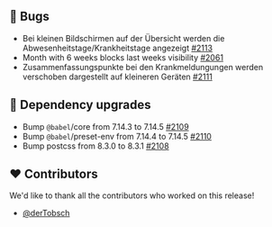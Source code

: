 ## 🐞 Bugs

- Bei kleinen Bildschirmen auf der Übersicht werden die Abwesenheitstage/Krankheitstage angezeigt [#2113](https://github.com/urlaubsverwaltung/urlaubsverwaltung/issues/2113)
- Month with 6 weeks blocks last weeks visibility [#2061](https://github.com/urlaubsverwaltung/urlaubsverwaltung/issues/2061)
- Zusammenfassungspunkte bei den Krankmeldungungen werden verschoben dargestellt auf kleineren Geräten [#2111](https://github.com/urlaubsverwaltung/urlaubsverwaltung/issues/2111)

## 🔨 Dependency upgrades

- Bump `@babel`/core from 7.14.3 to 7.14.5 [#2109](https://github.com/urlaubsverwaltung/urlaubsverwaltung/pull/2109)
- Bump `@babel`/preset-env from 7.14.4 to 7.14.5 [#2110](https://github.com/urlaubsverwaltung/urlaubsverwaltung/pull/2110)
- Bump postcss from 8.3.0 to 8.3.1 [#2108](https://github.com/urlaubsverwaltung/urlaubsverwaltung/pull/2108)

## ❤️ Contributors

We'd like to thank all the contributors who worked on this release!

- [@derTobsch](https://github.com/derTobsch)
